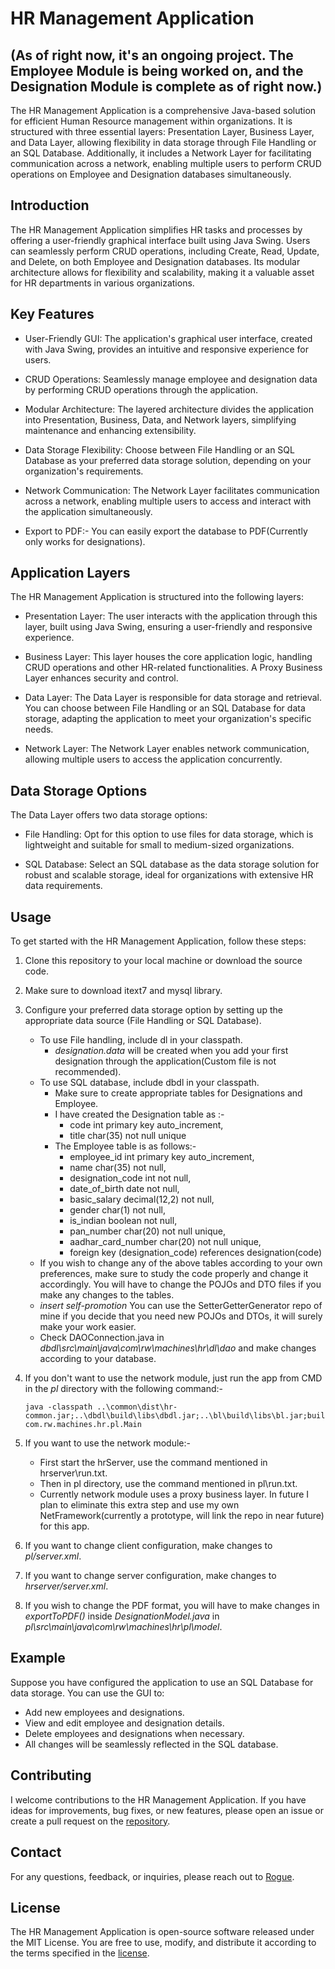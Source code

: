 # HR Management Application
## (As of right now, it's an ongoing project. The Employee Module is being worked on, and the Designation Module is complete as of right now.)

The HR Management Application is a comprehensive Java-based solution for efficient Human Resource management within organizations. It is structured with three essential layers: Presentation Layer, Business Layer, and Data Layer, allowing flexibility in data storage through File Handling or an SQL Database. Additionally, it includes a Network Layer for facilitating communication across a network, enabling multiple users to perform CRUD operations on Employee and Designation databases simultaneously.

## Introduction
The HR Management Application simplifies HR tasks and processes by offering a user-friendly graphical interface built using Java Swing. Users can seamlessly perform CRUD operations, including Create, Read, Update, and Delete, on both Employee and Designation databases. Its modular architecture allows for flexibility and scalability, making it a valuable asset for HR departments in various organizations.

## Key Features
- User-Friendly GUI: The application's graphical user interface, created with Java Swing, provides an intuitive and responsive experience for users.

- CRUD Operations: Seamlessly manage employee and designation data by performing CRUD operations through the application.

- Modular Architecture: The layered architecture divides the application into Presentation, Business, Data, and Network layers, simplifying maintenance and enhancing extensibility.

- Data Storage Flexibility: Choose between File Handling or an SQL Database as your preferred data storage solution, depending on your organization's requirements.

- Network Communication: The Network Layer facilitates communication across a network, enabling multiple users to access and interact with the application simultaneously.

- Export to PDF:- You can easily export the database to PDF(Currently only works for designations).

## Application Layers
The HR Management Application is structured into the following layers:

- Presentation Layer: The user interacts with the application through this layer, built using Java Swing, ensuring a user-friendly and responsive experience.

- Business Layer: This layer houses the core application logic, handling CRUD operations and other HR-related functionalities. A Proxy Business Layer enhances security and control.

- Data Layer: The Data Layer is responsible for data storage and retrieval. You can choose between File Handling or an SQL Database for data storage, adapting the application to meet your organization's specific needs.

- Network Layer: The Network Layer enables network communication, allowing multiple users to access the application concurrently.

## Data Storage Options
The Data Layer offers two data storage options:

- File Handling: Opt for this option to use files for data storage, which is lightweight and suitable for small to medium-sized organizations.

- SQL Database: Select an SQL database as the data storage solution for robust and scalable storage, ideal for organizations with extensive HR data requirements.

## Usage
To get started with the HR Management Application, follow these steps:

1. Clone this repository to your local machine or download the source code.

2. Make sure to download itext7 and mysql library.

3. Configure your preferred data storage option by setting up the appropriate data source (File Handling or SQL Database).
    - To use File handling, include dl in your classpath.
      - *designation.data* will be created when you add your first designation through the application(Custom file is not recommended).
    - To use SQL database, include dbdl in your classpath.
        - Make sure to create appropriate tables for Designations and Employee.
        - I have created the Designation table as :-
             - code int primary key auto_increment,
             - title char(35) not null unique
        - The Employee table is as follows:-
            - employee_id int primary key auto_increment,
            - name char(35) not null,
            - designation_code int not null,
            - date_of_birth date not null,
            - basic_salary decimal(12,2) not null,
            - gender char(1) not null,
            - is_indian boolean not null,
            - pan_number char(20) not null unique,
            - aadhar_card_number char(20) not null unique,
            - foreign key (designation_code) references designation(code)
    - If you wish to change any of the above tables according to your own preferences, make sure to study the code properly and change it accordingly. You will have to change the POJOs and DTO files if you make any changes to the tables.
    - *insert self-promotion* You can use the SetterGetterGenerator repo of mine if you decide that you need new POJOs and DTOs, it will surely make your work easier.
    - Check DAOConnection.java in *dbdl\src\main\java\com\rw\machines\hr\dl\dao* and make changes according to your database.

4. If you don't want to use the network module, just run the app from CMD in the *pl* directory with the following command:-
   
   ```
   java -classpath ..\common\dist\hr-common.jar;..\dbdl\build\libs\dbdl.jar;..\bl\build\libs\bl.jar;build\libs\pl.jar;libs\*;..\mysqljar\*;. com.rw.machines.hr.pl.Main

   ```
5. If you want to use the network module:-
   - First start the hrServer, use the command mentioned in hrserver\run.txt.
   - Then in pl directory, use the command mentioned in pl\run.txt.
   - Currently network module uses a proxy business layer. In future I plan to eliminate this extra step and use my own NetFramework(currently a prototype, will link the repo in near future) for this app.

6. If you want to change client configuration, make changes to *pl/server.xml*.

7. If you want to change server configuration, make changes to *hrserver/server.xml*.

8. If you wish to change the PDF format, you will have to make changes in  *exportToPDF()* inside *DesignationModel.java* in *pl\src\main\java\com\rw\machines\hr\pl\model*.

## Example
Suppose you have configured the application to use an SQL Database for data storage. You can use the GUI to:

- Add new employees and designations.
- View and edit employee and designation details.
- Delete employees and designations when necessary.
- All changes will be seamlessly reflected in the SQL database.

## Contributing
I welcome contributions to the HR Management Application. If you have ideas for improvements, bug fixes, or new features, please open an issue or create a pull request on the [repository](https://github.com/RogueWarrior34/HRManagementApp).

## Contact
For any questions, feedback, or inquiries, please reach out to [Rogue](mailto:adityade343@gmail.com).

## License
The HR Management Application is open-source software released under the MIT License. You are free to use, modify, and distribute it according to the terms specified in the [license](https://github.com/RogueWarrior34/HRManagementApp/blob/main/LICENSE).



